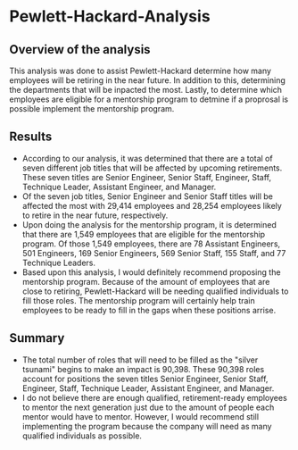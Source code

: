 # Pewlett-Hackard-Analysis

## Overview of the analysis
This analysis was done to assist Pewlett-Hackard determine how many employees will be retiring in the near future. In addition to this,
determining the departments that will be inpacted the most. Lastly, to determine which employees are eligible for a mentorship program
to detmine if a proprosal is possible implement the mentorship program.

## Results
* According to our analysis, it was determined that there are a total of seven different job titles that will be affected by upcoming
  retirements. These seven titles are Senior Engineer, Senior Staff, Engineer, Staff, Technique Leader, Assistant Engineer, and Manager. 
* Of the seven job titles, Senior Engineer and Senior Staff titles will be affected the most with 29,414 employees and 28,254 employees 
  likely to retire in the near future, respectively.
* Upon doing the analysis for the mentorship program, it is determined that there are 1,549 employees that are eligible for the mentorship
  program. Of those 1,549 employees, there are 78 Assistant Engineers, 501 Engineers, 169 Senior Engineers, 569 Senior Staff, 155 Staff, and
  77 Technique Leaders. 
* Based upon this analysis, I would definitely recommend proposing the mentorship program. Because of the amount of employees that are close
  to retiring, Pewlett-Hackard will be needing qualified individuals to fill those roles. The mentorship program will certainly help train 
  employees to be ready to fill in the gaps when these positions arrise.
  
## Summary
* The total number of roles that will need to be filled as the "silver tsunami" begins to make an impact is 90,398. These 90,398 roles account
  for positions the seven titles Senior Engineer, Senior Staff, Engineer, Staff, Technique Leader, Assistant Engineer, and Manager.
* I do not believe there are enough qualified, retirement-ready employees to mentor the next generation just due to the amount of people each
  mentor would have to mentor. However, I would recommend still implementing the program because the company will need as many qualified 
  individuals as possible.
